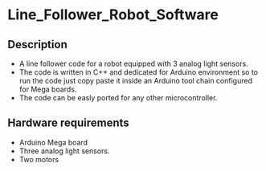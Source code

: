 # Line_Follower_Robot_Software
## Description
- A line follower code for a robot equipped with 3 analog light sensors.
- The code is written in C++ and dedicated for Arduino environment so to run the code just copy paste it inside an Arduino tool chain configured for Mega boards.
- The code can be easly ported for any other microcontroller.
## Hardware requirements
- Arduino Mega board
- Three analog light sensors.
- Two motors